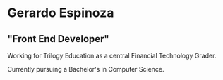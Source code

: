 # Gerardo Espinoza

## "Front End Developer"

Working for Trilogy Education as a central Financial Technology Grader.

Currently pursuing a Bachelor's in Computer Science.


